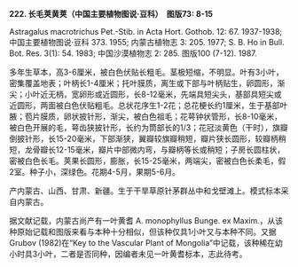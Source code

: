 **222. 长毛荚黄荚（中国主要植物图说·豆科）　图版73: 8-15**

Astragalus macrotrichus Pet.-Stib. in Acta Hort. Gothob. 12: 67. 1937-1938; 中国主要植物图说·豆科 373. 1955; 内蒙古植物志 3: 205. 1977; S. B. Ho in Bull. Bot. Res. 3(1): 54. 1983; 中国沙漠植物志 2: 285. 图版100 (7-12). 1987.

多年生草本，高3-6厘米，被白色伏贴长粗毛。茎极短缩，不明显。叶有3小叶，密集覆盖地表；叶柄长1-4厘米；托叶膜质，离生或下部与叶柄贴生，卵圆形，渐尖；小叶近无柄，宽卵形或近圆形，长8-12毫米，先端具短尖头，基部具短尖或近圆形，两面被白色伏贴粗毛。总状花序生1-2花；总花梗长约1厘米，生于基部叶腋；苞片膜质，卵状披针形，渐尖，被白色祖毛；花萼钟状管形，长8-10毫米，被白色开展的毛，萼齿狭披针形，长约为筒部长的1/3；花冠淡黄色（干时），旗瓣倒披针形，长15-20毫米，下部渐狭，翼瓣较旗瓣稍短，瓣片狭长圆形，较瓣柄稍短，龙骨瓣长12-15毫米，瓣片中部微内弯，与瓣柄等长或稍短；子房长圆柱状，密被白色长毛。荚果长圆形，膨胀，长15-25毫米，两端尖，密被白色长柔毛，假2室。种子小，深绿色。花期4-5月，果期5-6月。

产内蒙古、山西、甘肃、新疆。生于干旱草原针茅群丛中和戈壁滩上。模式标本采自内蒙古。

据文献记载，内蒙古尚产有一叶黄耆 A. monophyllus Bunge. ex Maxim.，从该种原始记载和图版来看与本种十分相似，但该种仅具1小叶又与本种不同。又据 Grubov (1982)在“Key to the Vascular Plant of Mongolia”中记载，该种稀在幼小时具3小叶，二者是否同种，因编者未见一叶黄耆标本，志此待考。
